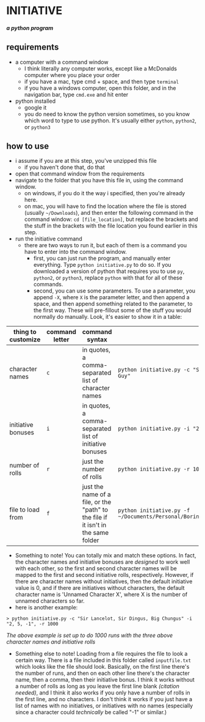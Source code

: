 # INITIATIVE
##### a python program

## requirements
- a computer with a command window
  - I think literally any computer works, except like a McDonalds computer where you place your order
  - if you have a mac, type cmd + space, and then type `terminal`
  - if you have a windows computer, open this folder, and in the navigation bar, type `cmd.exe` and hit enter
- python installed
  - google it
  - you do need to know the python version sometimes, so you know which word to type to use python. It's usually either `python`, `python2`, or `python3`

## how to use
- i assume if you are at this step, you've unzipped this file
  - if you haven't done that, do that
- open that command window from the requirements
- navigate to the folder that you have this file in, using the command window.
  - on windows, if you do it the way i specified, then you're already here.
  - on mac, you will have to find the location where the file is stored (usually `~/Downloads`), and then enter the following command in the command window: `cd [file_location]`, but replace the brackets and the stuff in the brackets with the file location you found earlier in this step.
- run the initiative command
  - there are two ways to run it, but each of them is a command you have to enter into the command window.
    - first, you can just run the program, and manually enter everything. Type `python initiative.py` to do so. If you downloaded a version of python that requires you to use `py`, `python2`, or `python3`, replace `python` with that for all of these commands.
    - second, you can use some parameters. To use a parameter, you append `-X`, where `X` is the parameter letter, and then append a space, and then append something related to the parameter, to the first way. These will pre-fillout some of the stuff you would normally do manually. Look, it's easier to show it in a table:

|thing to customize|command letter|command syntax|example|
|---|---|---|--|
|character names|`c`|in quotes, a comma-separated list of character names|`python initiative.py -c "Sir Lancelot, King Arthur, Another Guy"`|
|initiative bonuses|`i`|in quotes, a comma-separated list of initiative bonuses|`python initiative.py -i "2, -3, 0"`|
|number of rolls|`r`|just the number of rolls|`python initiative.py -r 1000`|
|file to load from|`f`|just the name of a file, or the "path" to the file if it isn't in the same folder|`python initiative.py -f ~/Documents/Personal/Boring/OkItsDnD/super_cool_party_setup.txt`|

  - Something to note! You can totally mix and match these options. In fact, the character names and initiative bonuses are _designed_ to work well with each other, so the first and second character names will be mapped to the first and second initiative rolls, respectively. However, if there are character names without initiatives, then the default initiative value is 0, and if there are initiatives without characters, the default character name is 'Unnamed Character X', where X is the number of unnamed characters so far.
  - here is another example:
```
> python initiative.py -c "Sir Lancelot, Sir Dingus, Big Chungus" -i "2, 5, -1", -r 1000
```
_The above example is set up to do 1000 runs with the three above character names and initiative rolls_

  - Something else to note! Loading from a file requires the file to look a certain way. There is a file included in this folder called `inputfile.txt` which looks like the file should look. Basically, on the first line there's the number of runs, and then on each other line there's the character name, then a comma, then their initiative bonus. I think it works without a number of rolls as long as you leave the first line blank _(citation needed)_, and I think it also works if you only have a number of rolls in the first line, and no characters. I don't think it works if you just have a list of names with no initiatives, or initiatives with no names (especially since a character could _technically_ be called "-1" or similar.)